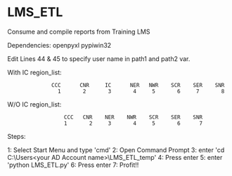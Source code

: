# LMS_ETL
Consume and compile reports from Training LMS

Dependencies:
  openpyxl
  pypiwin32
  

Edit Lines 44 & 45 to specify user name in path1 and path2 var.


With IC region_list:

                  CCC      CNR     IC      NER   NWR    SCR    SER    SNR
                    1       2       3       4     5       6     7       8

W/O IC region_list:

                      CCC   CNR    NER    NWR    SCR    SER    SNR
                      1       2     3       4     5       6      7

Steps:

1: Select Start Menu and type 'cmd'
2: Open Command Prompt
3: enter 'cd C:\Users\<your AD Account name>\LMS_ETL_temp'
4: Press enter
5: enter 'python LMS_ETL.py'
6: Press enter
7: Profit!!
